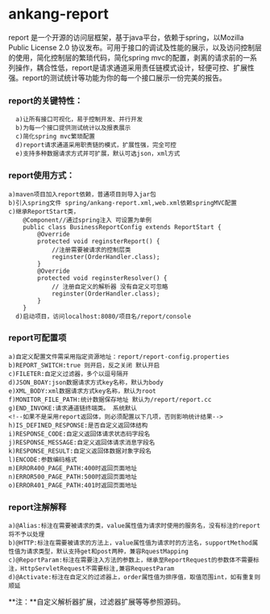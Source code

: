 
# ankang-report
report 是一个开源的访问层框架，基于java平台，依赖于spring，以Mozilla Public License 2.0 协议发布。可用于接口的调试及性能的展示，以及访问控制层的使用，简化控制层的繁琐代码，简化spring mvc的配置，剥离的请求前的一系列操作，耦合性低，report是请求通道采用责任链模式设计，轻便可控、扩展性强。report的测试统计等功能为你的每一个接口展示一份完美的报告。
 

### **report的关键特性：**

	  a)让所有接口可视化，易于控制开发、并行开发
	  b)为每一个接口提供测试统计以及报表展示
	  c)简化spring mvc繁琐配置
      d)report请求通道采用职责链的模式，扩展性强，完全可控
      e)支持多种数据请求方式并可扩展，默认可选json，xml方式

  

### report使用方式：
    a)maven项目加入report依赖，普通项目则导入jar包
    b)引入spring文件 spring/ankang-report.xml,web.xml依赖springMVC配置
    c)继承ReportStart类，
        @Component//通过spring注入 可设置为单例
        public class BusinessReportConfig extends ReportStart {
        	@Override
        	protected void reginsterReport() {
        		//注册需要被请求的控制层类
        		reginster(OrderHandler.class);
        	}
        	@Override
        	protected void reginsterResolver() {
        		// 注册自定义的解析器 没有自定义可忽略
        		reginster(OrderHandler.class);
        	}
        }
      d)启动项目，访问localhost:8080/项目名/report/console

### report可配置项
    a)自定义配置文件需采用指定资源地址：report/report-config.properties
    b)REPORT_SWITCH:true 则开启，反之关闭 默认开启
    c)FILETER:自定义过滤器，多个以逗号隔开
    d)JSON_BOAY:json数据请求方式key名称，默认为body
    e)XML_BODY:xml数据请求方式key名称，默认为root
    f)MONITOR_FILE_PATH:统计数据保存地址 默认为/report/report.cc
    g)END_INVOKE:请求通道链终端类。 系统默认
    <!--如果不是采用report返回体，则必须配置以下几项，否则影响统计结果-->
    h)IS_DEFINED_RESPONSE:是否自定义返回体结构
    i)RESPONSE_CODE:自定义返回体请求状态码字段名
    j)RESPONSE_MESSAGE:自定义返回体请求消息字段名
    k)RESPONSE_RESULT:自定义返回体数据对象字段名
    l)ENCODE:参数编码格式
    m)ERROR400_PAGE_PATH:400时返回页面地址
    n)ERROR500_PAGE_PATH:500时返回页面地址
    o)ERROR401_PAGE_PATH:401时返回页面地址
    
### report注解解释
    a)@Alias:标注在需要被请求的类，value属性值为请求时使用的服务名，没有标注的report将不予以处理
    b)@HTTP:标注在需要被请求的方法上，value属性值为请求时的方法名，supportMethod属性值为请求类型，默认支持get和post两种，兼容RquestMapping
    c)@ReportParam:标注在需要注入方法的参数上，继承至ReportRequest的参数体不需要标注，HttpServletRequest不需要标注,兼容RequestParam
    d)@Activate:标注在自定义的过滤器上，order属性值为排序值，取值范围int，如有重复则顺延
    


**注：**自定义解析器扩展，过滤器扩展等等参照源码。


